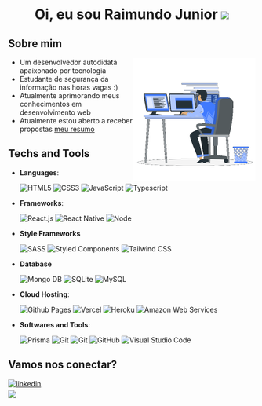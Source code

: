 
<h1 align="center">
  <b>Oi, eu sou Raimundo Junior </b>
  <img src="https://media.giphy.com/media/hvRJCLFzcasrR4ia7z/giphy.gif" width="35">
</h1>

## <b>Sobre mim</b>

<img align="right" src="./assets/images/man_computer.gif" width=250px>

- Um desenvolvedor autodidata apaixonado por tecnologia
- Estudante de segurança da informação nas horas vagas :)
- Atualmente aprimorando meus conhecimentos em desenvolvimento web
- Atualmente estou aberto a receber propostas [meu resumo](./assets/documents/Curriculum.pdf)

<!-- <img src="./images/line_rainbow.gif"> -->

## <b>Techs and Tools</b>

<p align="center">

- **Languages**:
    
    ![HTML5](https://img.shields.io/badge/HTML5%20-%23E34F26.svg?style=for-the-badge&logo=html5&logoColor=white)
    ![CSS3](https://img.shields.io/badge/CSS%20-%231572B6.svg?style=for-the-badge&logo=css3&logoColor=white)
    ![JavaScript](https://img.shields.io/badge/JavaScript%20-%23F7DF1E.svg?style=for-the-badge&logo=javascript&logoColor=black)
    ![Typescript](https://img.shields.io/badge/TypeScript-007ACC?style=for-the-badge&logo=typescript&logoColor=white)
    
- **Frameworks**:

    ![React.js](https://img.shields.io/badge/React-20232A?style=for-the-badge&logo=react&logoColor=61DAFB)
    ![React Native](https://img.shields.io/badge/React_Native-20232A?style=for-the-badge&logo=react&logoColor=61DAFB)
    ![Node](https://img.shields.io/badge/Node.js-43853D?style=for-the-badge&logo=node.js&logoColor=white)

- **Style Frameworks**

  ![SASS](https://img.shields.io/badge/Sass-CC6699?style=for-the-badge&logo=sass&logoColor=white)
  ![Styled Components](https://img.shields.io/badge/styled--components-DB7093?style=for-the-badge&logo=styled-components&logoColor=white)
  ![Tailwind CSS](https://img.shields.io/badge/Tailwind_CSS-38B2AC?style=for-the-badge&logo=tailwind-css&logoColor=white)

- **Database**

  ![Mongo DB](https://img.shields.io/badge/MongoDB-4EA94B?style=for-the-badge&logo=mongodb&logoColor=white)
  ![SQLite](https://img.shields.io/badge/SQLite-07405E?style=for-the-badge&logo=sqlite&logoColor=white)
  ![MySQL](https://img.shields.io/badge/MySQL-005C84?style=for-the-badge&logo=mysql&logoColor=white)

- **Cloud Hosting**:

    ![Github Pages](https://img.shields.io/badge/GitHub%20Pages-%23327FC7.svg?style=for-the-badge&logo=github&logoColor=white)
    ![Vercel](https://img.shields.io/badge/Vercel-000000?style=for-the-badge&logo=vercel&logoColor=white)
    ![Heroku](https://img.shields.io/badge/Heroku-430098?style=for-the-badge&logo=heroku&logoColor=white)
    ![Amazon Web Services](https://img.shields.io/badge/Amazon_AWS-232F3E?style=for-the-badge&logo=amazon-aws&logoColor=white)
    
- **Softwares and Tools**:

    ![Prisma](https://img.shields.io/badge/Prisma-3982CE?style=for-the-badge&logo=Prisma&logoColor=white)
    ![Git](https://img.shields.io/badge/Sequelize-52B0E7?style=for-the-badge&logo=Sequelize&logoColor=white)
    ![Git](https://img.shields.io/badge/git-%23F05033.svg?style=for-the-badge&logo=git&logoColor=white)
    ![GitHub](https://img.shields.io/badge/github-%23121011.svg?style=for-the-badge&logo=github&logoColor=white)
    ![Visual Studio Code](https://img.shields.io/badge/Visual%20Studio%20Code-0078d7.svg?style=for-the-badge&logo=visual-studio-code&logoColor=white)
   
<!-- <img src="./images/line_rainbow.gif"> -->

## <b> Vamos nos conectar?</b>

<div align='left'>
  <a href="https://www.linkedin.com/in/gomes-dev/" target="_blank">
  <img src="https://img.shields.io/badge/linkedin:  Raimundo Junior-%2300acee.svg?color=405DE6&style=for-the-badge&logo=linkedin&logoColor=white" alt=linkedin style="margin-bottom: 5px;"/>
  </a>

  <br>

  <a href="mailto:juniorgomescrg@outlook.com" target="_blank">
  <img src="https://img.shields.io/badge/outlook:  juniorgomescrg-%2300acee.svg?style=for-the-badge&logo=microsoft-outlook&logoColor=white" t=mail style="margin-bottom: 5px;" />
  </a>
</div>